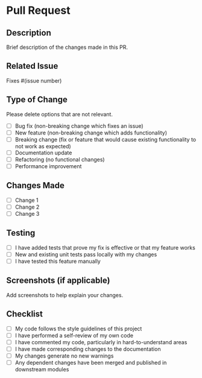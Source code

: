 # Pull Request

## Description

Brief description of the changes made in this PR.

## Related Issue

Fixes #(issue number)

## Type of Change

Please delete options that are not relevant.

- [ ] Bug fix (non-breaking change which fixes an issue)
- [ ] New feature (non-breaking change which adds functionality)
- [ ] Breaking change (fix or feature that would cause existing functionality to
      not work as expected)
- [ ] Documentation update
- [ ] Refactoring (no functional changes)
- [ ] Performance improvement

## Changes Made

- [ ] Change 1
- [ ] Change 2
- [ ] Change 3

## Testing

- [ ] I have added tests that prove my fix is effective or that my feature works
- [ ] New and existing unit tests pass locally with my changes
- [ ] I have tested this feature manually

## Screenshots (if applicable)

Add screenshots to help explain your changes.

## Checklist

- [ ] My code follows the style guidelines of this project
- [ ] I have performed a self-review of my own code
- [ ] I have commented my code, particularly in hard-to-understand areas
- [ ] I have made corresponding changes to the documentation
- [ ] My changes generate no new warnings
- [ ] Any dependent changes have been merged and published in downstream modules
